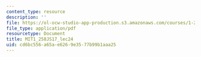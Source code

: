 ```yaml
---
content_type: resource
description: ''
file: https://ol-ocw-studio-app-production.s3.amazonaws.com/courses/1-258j-public-transportation-systems-spring-2017/cd6bc556a65ae6269e3577b99b1aaa25_MIT1_258JS17_lec24.pdf
file_type: application/pdf
resourcetype: Document
title: MIT1_258JS17_lec24
uid: cd6bc556-a65a-e626-9e35-77b99b1aaa25
---
```

